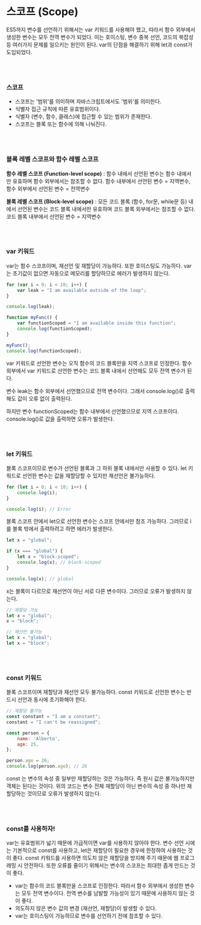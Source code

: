 # 스코프 (Scope)

ES5까지 변수를 선언하기 위해서는 var 키워드를 사용해야 했고, 따라서 함수 외부에서 생성한 변수는 모두 전역 변수가 되었다. 이는 호이스팅, 변수 중복 선언, 코드의 복잡성 등 여러가지 문제를 일으키는 원인이 된다. var의 단점을 해결하기 위해 let과 const가 도입되었다.

</br>

</br>

### 스코프

- 스코프는 '범위'를 의미하며 자바스크립트에서도 '범위'를 의미한다.
- 식별자 접근 규칙에 따른 유효범위이다.
- 식별자 (변수, 함수, 클래스)에 접근할 수 있는 범위가 존재한다.
- 스코프는 블록 또는 함수에 의해 나눠진다.

</br>

</br>

### 블록 레벨 스코프와 함수 레벨 스코프

**함수 레벨 스코프 (Function-level scope)** : 함수 내에서 선언된 변수는 함수 내에서만 유효하며 함수 외부에서는 참조할 수 없다. 함수 내부에서 선언된 변수 = 지역변수, 함수 외부에서 선언된 변수 = 전역변수

**블록 레벨 스코프 (Block-level scope)** : 모든 코드 블록 (함수, for문, while문 등) 내에서 선언된 변수는 코드 블록 내에서만 유효하며 코드 블록 외부에서는 참조할 수 없다. 코드 블록 내부에서 선언된 변수 = 지역변수

</br>

</br>

### var 키워드

var는 함수 스코프이며, 재선언 및 재할당이 가능하다. 또한 호이스팅도 가능하다. var는 초기값이 없으면 자동으로 메모리를 할당하므로 에러가 발생하지 않는다.

```javascript
for (var i = 0; i < 10; i++) {
	var leak = "I am available outside of the loop";
}

console.log(leak);

function myFunc() {
	var functionScoped = "I am available inside this function";
	console.log(functionScoped);
}

myFunc();
console.log(functionScoped);
```

var 키워드로 선언한 변수는 오직 함수의 코드 블록만을 지역 스코프로 인정한다. 함수 외부에서 var 키워드로 선언한 변수는 코드 블록 내에서 선언해도 모두 전역 변수가 된다.

변수 leak는 함수 외부에서 선언했으므로 전역 변수이다. 그래서 console.log()로 출력해도 값이 오류 없이 출력된다.

하지만 변수 functionScoped는 함수 내부에서 선언했으므로 지역 스코프이다. console.log()로 값을 출력하면 오류가 발생한다.

</br>

</br>

### let 키워드

블록 스코프이므로 변수가 선언된 블록과 그 하위 블록 내에서만 사용할 수 있다. let 키워드로 선언한 변수는 값을 재할당할 수 있지만 재선언은 불가능하다.

```javascript
for (let i = 0; i < 10; i++) {
	console.log(i);
}

console.log(i); // Error
```

블록 스코프 안에서 let으로 선언한 변수는 스코프 안에서만 참조 가능하다. 그러므로 i를 블록 밖에서 출력하려고 하면 에러가 발생한다.

```javascript
let x = "global";

if (x === "global") {
    let x = "block-scoped";
    console.log(x); // block-scoped
}

console.log(x); // global
```

x는 블록이 다르므로 재선언이 아닌 서로 다른 변수이다. 그러므로 오류가 발생하지 않는다.

```javascript
// 재할당 가능
let x = "global";
x = "block";

// 재선언 불가능
let x = "global";
let x = "block";
```

</br>

</br>

### const 키워드

블록 스코프이며 재할당과 재선언 모두 불가능하다. const 키워드로 선언한 변수는 반드시 선언과 동시에 초기화해야 한다.

```javascript
// 재할당 불가능
const constant = "I am a constant";
constant = "I can't be reassigned";

const person = {
	name: 'Alberto',
	age: 25,
};

person.age = 26;
console.log(person.age); // 26
```

const 는 변수의 속성 중 일부만 재할당하는 것은 가능하다. 즉 원시 값은 불가능하지만 객체는 된다는 것이다. 위의 코드는 변수 전체 재할당이 아닌 변수의 속성 중 하나만 재할당하는 것이므로 오류가 발생하지 않는다.

</br>

</br>

### const를 사용하자!

var는 유효범위가 넓기 때문에 가급적이면 var를 사용하지 않아야 한다. 변수 선언 시에는 기본적으로 const를 사용하고, let은 재할당이 필요한 경우에 한정하여 사용하는 것이 좋다. const 키워드를 사용하면 의도치 않은 재할당을 방지해 주기 때문에 웹 프로그래밍 시 안전하다. 또한 오류를 줄이기 위해서는 변수의 스코프는 최대한 좁게 만드는 것이 좋다.

- var는 함수의 코드 블록만을 스코프로 인정한다. 따라서 함수 외부에서 생성한 변수는 모두 전역 변수이다. 전역 변수를 남발할 가능성이 있기 때문에 사용하지 않는 것이 좋다.
- 의도하지 않은 변수 값의 변경 (재선언, 재할당)이 발생할 수 있다.
- var는 호이스팅이 가능하므로 변수를 선언하기 전에 참조할 수 있다.
